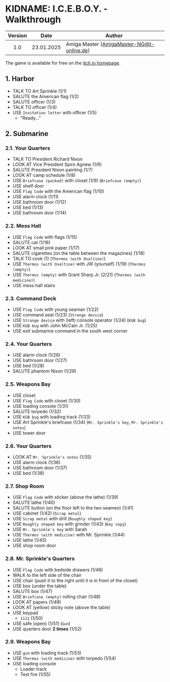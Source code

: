 # KIDNAME: I.C.E.B.O.Y. - Walkthrough

| Version | Date       | Author                                    |
|:-------:|------------|-------------------------------------------|
|   1.0   | 23.01.2025 | Amiga Master (AmigaMaster-NG@t-online.de) |

The game is available for free on the [itch.io homepage](https://graysond.itch.io/kidname-iceboy).

## 1. Harbor

- TALK TO Art Sprinkle (1/1)
- SALUTE the American flag (1/2)
- SALUTE officer (1/3)
- TALK TO officer (1/4)
- USE `Invitation letter` with officer (1/5)
  - "Ready..."

## 2. Submarine

### 2.1. Your Quarters

- TALK TO President Richard Nixon
- LOOK AT Vice President Spiro Agnew (1/6)
- SALUTE President Nixon painting (1/7)
- LOOK AT camp schedule (1/8)
- USE `Briefcase (packed)` with closet (1/9) (`Briefcase (empty)`)
- USE shelf door
- USE `Flag Code` with the American flag (1/10)
- USE alarm clock (1/11)
- USE bathroom door (1/12)
- USE bed (1/13)
- USE bathroom door (1/14)

### 2.2. Mess Hall

- USE `Flag Code` with flags (1/15)
- SALUTE cat (1/16)
- LOOK AT small pink paper (1/17)
- SALUTE cigarettes (on the table between the magazines) (1/18)
- TALK TO cook (1) (`Thermos (with Ovaltine)`)
- USE `Thermos (with Ovaltine)` with JW (yourself) (1/19) (`Thermos (empty)`)
- USE `Thermos (empty)` with Grant Sharp Jr. (2/21) (`Thermos (with medicine)`)
- USE mess hall stairs

### 2.3. Command Deck

- USE `Flag Code` with young seaman (1/22)
- USE command seat (1/23) (`Strange device`)
- USE `Strange device` with (left) console operator (1/24) (`KGB bug`)
- USE `KGB bug` with John McCain Jr. (1/25)
- USE exit submarine command in the south west corner

### 2.4. Your Quarters

- USE alarm clock (1/26)
- USE bathroom door (1/27)
- USE bed (1/28)
- SALUTE phantom Nixon (1/29)

### 2.5. Weapons Bay

- USE closet
- USE `Flag Code` with closet (1/30)
- USE loading console (1/31)
- SALUTE torpedo (1/32)
- USE `KGB bug` with loading track (1/33)
- USE Art Sprinkle's briefcase (1/34) (`Mr. Sprinkle's key`, `Mr. Sprinkle's notes`)
- USE tower door

### 2.6. Your Quarters

- LOOK AT `Mr. Sprinkle's notes` (1/35)
- USE alarm clock (1/36)
- USE bathroom door (1/37)
- USE bed (1/38)

### 2.7. Shop Room

- USE `Flag Code` with sticker (above the lathe) (1/39)
- SALUTE lathe (1/40)
- SALUTE button (on the floor left to the two seamen) (1/41)
- USE cabinet (1/42) (`Scrap metal`)
- USE `Scrap metal` with drill (`Roughly shaped key`)
- USE `Roughly shaped key` with grinder (1/43) (`Key copy`)
- USE `Mr. Sprinkle's key` with Sarah
- USE `Thermos (with medicine)` with Mr. Sprinkle (1/44)
- USE lathe (1/45)
- USE shop room door

### 2.8. Mr. Sprinkle's Quarters

- USE `Flag Code` with bedside drawers (1/46)
- WALK to the left side of the chair
- USE chair (push it to the right until it is in front of the closet)
- USE box (under the table)
- SALUTE box (1/47)
- USE `Briefcase (empty)` rolling chair (1/48)
- LOOK AT papers (1/49)
- LOOK AT (yellow) sticky note (above the table)
- USE keypad
  - `1111` (1/50)
- USE safe (open) (1/51) (`Gun`)
- USE quarters door **2 times** (1/52)

### 2.9. Weapons Bay

- USE `gun` with loading track (1/53)
- USE `Thermos (with medicine)` with torpedo (1/54)
- USE loading console
  - Loader track
  - Test fire (1/55)

